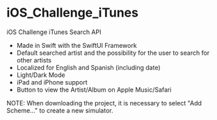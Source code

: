 # iOS_Challenge_iTunes

iOS Challenge iTunes Search API
  - Made in Swift with the SwiftUI Framework
  - Default searched artist and the possibility for the user to search for other artists
  - Localized for English and Spanish (including date)
  - Light/Dark Mode
  - iPad and iPhone support
  - Button to view the Artist/Album on Apple Music/Safari

NOTE: When downloading the project, it is necessary to select "Add Scheme..." to create a new simulator.
